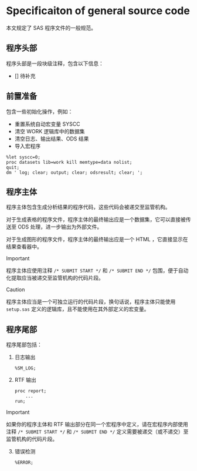 # Specificaiton of general source code

本文规定了 SAS 程序文件的一般规范。

## 程序头部

程序头部是一段块级注释，包含以下信息：

- [] 待补充

## 前置准备

包含一些初始化操作，例如：

- 重置系统自动宏变量 SYSCC
- 清空 WORK 逻辑库中的数据集
- 清空日志、输出结果、ODS 结果
- 导入宏程序

```sas
%let syscc=0;
proc datasets lib=work kill memtype=data nolist;
quit;
dm ' log; clear; output; clear; odsresult; clear; ';
```

## 程序主体

程序主体包含生成分析结果的程序代码，这些代码会被递交至监管机构。

对于生成表格的程序文件，程序主体的最终输出应是一个数据集，它可以直接被传送至 ODS 处理，进一步输出为外部文件。

对于生成图形的程序文件，程序主体的最终输出应是一个 HTML ，它直接显示在结果查看器中。

> [!IMPORTANT]
> 程序主体应使用注释 `/* SUBMIT START */` 和 `/* SUBMIT END */` 包围，便于自动化提取应当被递交至监管机构的代码片段。

> [!CAUTION]
> 程序主体应当是一个可独立运行的代码片段，换句话说，程序主体只能使用 `setup.sas` 定义的逻辑库，且不能使用在其外部定义的宏变量。

## 程序尾部

程序尾部包括：

1. 日志输出

   ```sas
   %SM_LOG;
   ```

2. RTF 输出

   ```sas
   proc report;
       ...
   run;
   ```

> [!IMPORTANT]
> 如果你的程序主体和 RTF 输出部分在同一个宏程序中定义，请在宏程序内部使用注释 `/* SUBMIT START */` 和 `/* SUBMIT END */` 定义需要被递交（或不递交）至监管机构的代码片段。

3. 错误检测

   ```sas
   %ERROR;
   ```
